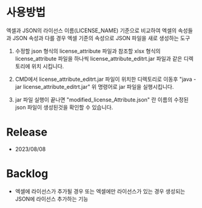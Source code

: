 #  사용방법
엑셀과 JSON의 라이선스 이름(LICENSE_NAME) 기준으로 비교하여 엑셀의 속성들과 JSON 속성과 다를 경우 엑셀 기준의 속성으로 JSON 파일을 새로 생성하는 도구
1. 수정할 json 형식의 license_attribute 파일과
   참조할 xlsx 형식의 license_attribute 파일을 하나씩
   license_attribute_editrt.jar 파일과 같은 디렉토리에 위치 시킵니다.
   
2. CMD에서 license_attribute_editrt.jar 파일이 위치한 디렉토리로 이동후
   "java -jar license_attribute_editrt.jar"
   위 명령어로 jar 파일을 실행시킵니다.
   
3. jar 파일 실행이 끝나면 "modified_license_Attribute.json" 란 이름의 수정된 json 파일이 생성된것을 확인할 수 있습니다.

# Release 
- 2023/08/08

# Backlog
- 엑셀에 라이선스가 추가될 경우 또는 엑셀에만 라이선스가 있는 경우 생성되는 JSON에 라이선스 추가하는 기능